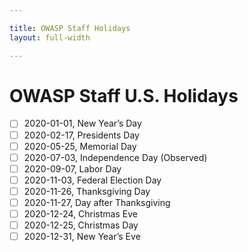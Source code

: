 ```yaml
---

title: OWASP Staff Holidays
layout: full-width

---
```


# OWASP Staff U.S. Holidays

- [ ] 2020-01-01, New Year’s Day
- [ ] 2020-02-17, Presidents Day
- [ ] 2020-05-25, Memorial Day
- [ ] 2020-07-03, Independence Day (Observed)
- [ ] 2020-09-07, Labor Day
- [ ] 2020-11-03, Federal Election Day
- [ ] 2020-11-26, Thanksgiving Day
- [ ] 2020-11-27, Day after Thanksgiving
- [ ] 2020-12-24, Christmas Eve
- [ ] 2020-12-25, Christmas Day
- [ ] 2020-12-31, New Year’s Eve
